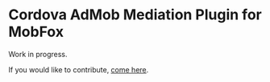 # Cordova AdMob Mediation Plugin for MobFox

Work in progress.

If you would like to contribute, [come here](https://github.com/rehy/cordova-admob-mediation).
